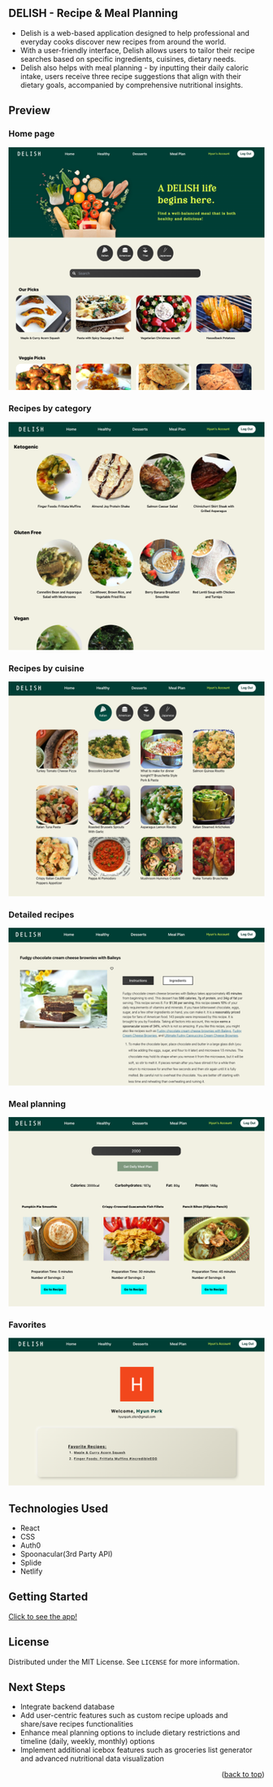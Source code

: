 ## DELISH - Recipe & Meal Planning

- Delish is a web-based application designed to help professional and everyday cooks discover new recipes from around the world. 
- With a user-friendly interface, Delish allows users to tailor their recipe searches based on specific ingredients, cuisines, dietary needs. 
- Delish also helps with meal planning - by inputting their daily caloric intake, users receive three recipe suggestions that align with their dietary goals, accompanied by comprehensive nutritional insights.

## Preview 

### Home page 
![Home Screen](assets/HomePage.png)

### Recipes by category
![Recipes by Category](assets/RecipesCategory.png) 

### Recipes by cuisine
![Recipes by Cuisine](assets/RecipesCuisine.png)

### Detailed recipes
![Recipe Details](assets/DetailedRecipes.png)

### Meal planning 
![Meal Plan](assets/MealPlan.png)

### Favorites 
![Favorites](assets/Favorites.png)


## Technologies Used

- React
- CSS
- Auth0
- Spoonacular(3rd Party API)
- Splide
- Netlify


## Getting Started

[Click to see the app!](https://delish-recipes-and-mealplans.netlify.app/)

## License

Distributed under the MIT License. See `LICENSE` for more information.

## Next Steps 

- Integrate backend database
- Add user-centric features such as custom recipe uploads and share/save recipes functionalities
- Enhance meal planning options to include dietary restrictions and timeline (daily, weekly, monthly) options 
- Implement additional icebox features such as groceries list generator and advanced nutritional data visualization 


<p align="right">(<a href="#readme-top">back to top</a>)</p>

